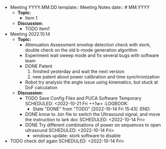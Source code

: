 - Meeting YYYY.MM.DD
  template:: Meeting Notes
  date:: # MM.YYYY
	- **Topic:**
		- Item 1
	- **Discussion:**
		- TODO item1
- Meeting 2022.10.14
	- **Topic:**
		- Attenuation Assessment
		  envelop detection check with stork, double check on the old b-mode generation algorithm
		- Experiment
		  wait sweep mode and fix several bugs with software team
		- DONE Patent
		  1. finished yesterday and wait the next version
		  2. new patent about power calibration and time synchronization
		- Robot
		  try analysis the angle issue using kinematics, but stuck at DoF calculation
	- **Discussion:**
		- TODO Save Config Files and PUCA Software Temporary
		  SCHEDULED: <2022-10-21 Fri ++1w>
		  :LOGBOOK:
		  * State "DONE" from "TODO" [2022-10-14 Fri 15:43]
		  :END:
		- DONE know to .bin file to switch the Ultrasound signal, and move the instruction to lark doc
		  SCHEDULED: <2022-10-14 Fri>
		- DONE Try different combinations of power on sequences to open ultrasound
		  SCHEDULED: <2022-10-14 Fri>
			- windows update: stork software to disable
- TODO check dof again
  SCHEDULED: <2022-10-14 Fri>